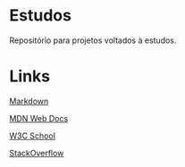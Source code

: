 # Estudos
Repositório para projetos voltados à estudos. 

# Links
[Markdown](https://www.markdownguide.org)</p>
[MDN Web Docs](https://www.developer.mozilla.org/pt-BR/)</p>
[W3C School](https://www.w3schools.com)</p>
[StackOverflow](https://www.stackoverflow.com)
